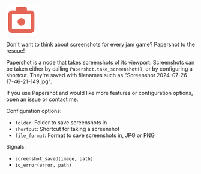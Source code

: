 <img src="https://raw.githubusercontent.com/anniryynanen/papershot/main/papershot-80x80.png" width="80"/>

Don't want to think about screenshots for every jam game? Papershot to the rescue!

Papershot is a node that takes screenshots of its viewport. Screenshots can be taken either by calling `Papershot.take_screenshot()`, or by configuring a shortcut. They're saved with filenames such as "Screenshot 2024-07-26 17-46-21-149.jpg".

If you use Papershot and would like more features or configuration options, open an issue or contact me.

Configuration options:
- `folder`: Folder to save screenshots in
- `shortcut`: Shortcut for taking a screenshot
- `file_format`: Format to save screenshots in, JPG or PNG

Signals:
- `screenshot_saved(image, path)`
- `io_error(error, path)`
